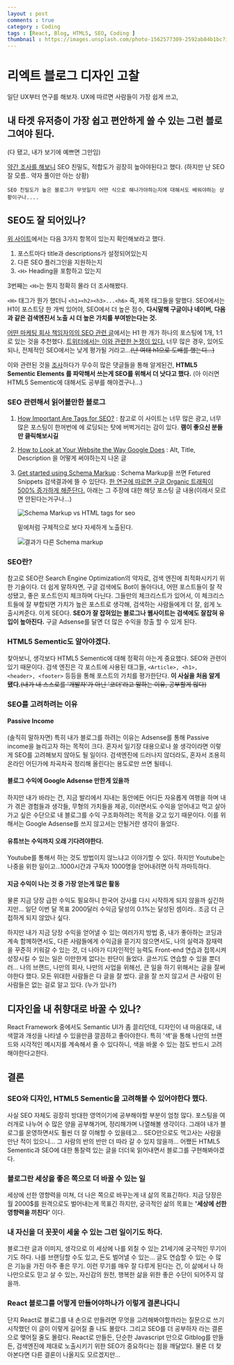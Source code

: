 ```yaml
---
layout : post
comments : true
category : Coding
tags : [React, Blog, HTML5, SEO, Coding ]
thumbnail : https://images.unsplash.com/photo-1562577309-2592ab84b1bc?ixlib=rb-1.2.1&ixid=eyJhcHBfaWQiOjEyMDd9&auto=format&fit=crop&w=967&q=80
---
```





# 리엑트 블로그 디자인 고찰

일단 UX부터 연구를 해보자.
UX에 따르면 사람들이 가장 쉽게 쓰고,

## 내 타겟 유저층이 가장 쉽고 편안하게 쓸 수 있는 그런 블로그여야 된다.

(다 됐고, 내가 보기에 예쁘면 그만임)

[약간 조사를 해보니](https://d5creation.com/7-tips-choose-best-design-blog/)
SEO 친밀도, 적합도가 굉장히 높아야된다고 했다.
(하지만 난 SEO 잘 모름.. 약자 풀이만 아는 상황)

```
SEO 친밀도가 높은 블로그가 무엇일지 어떤 식으로 해나가야하는지에 대해서도 배워야하는 상황이구나....
```

## SEO도 잘 되어있나?

[위 사이트](https://d5creation.com/7-tips-choose-best-design-blog/)에서는 다음 3가지 항목이 있는지 확인해보라고 했다.

1. 포스트마다 title과 descriptions가 설정되어있는지
2. 다른 SEO 플러그인을 지원하는지
3. `<H>` Heading을 포함하고 있는지

3번째는 `<H>`는 뭔지 정확히 몰라 더 조사해봤다.

`<H>` 태그가 뭔가 했더니 `<h1><h2><h3>...<h6>` 즉, 제목 태그들을 말했다.
SEO에서는 H1이 포스트당 한 개씩 있어야, SEO에서 더 높은 점수, **다시말해 구글이나 네이버, 다음과 같은 검색엔진서 노출 시 더 높은 가치를 부여받는다는 것.**

[어떤 마케팅 회사 책임자의의 SEO 관련 글](https://www.searchenginejournal.com/how-important-is-h1-tag-for-seo/261547/#close)에서는 H1 한 개가 하나의 포스팅에 1개, 1:1로 있는 것을 추천했다. [트위터에서는 이와 관련한 논쟁이 있다.](https://twitter.com/JohnMu/status/852131231928135680)
너무 많은 경우, 있어도 되나, 전체적인 SEO에서는 낮게 평가될 거라고...~~(난 여태 h1으로 도배를 했는디...)~~

이와 관련된 것을 [조사](https://www.seroundtable.com/google-h1-tags-23699.html)하다가 무수히 많은 댓글들을 통해 알게된건,
**HTML5 Sementic Elements 를 파악해서 쓰는게 SEO를 위해서 더 낫다고 했다.**
(아 이러면 HTML5 Sementic에 대해서도 공부를 해야겠구나...)

### SEO 관련해서 읽어볼만한 블로그

1. [How Important Are Tags for SEO?](https://www.searchenginejournal.com/important-tags-seo/156440/#close)
: 참고로 이 사이트는 너무 많은 광고, 너무 많은 포스팅이 한꺼번에 
에 로딩되는 탓에 버벅거리는 감이 있다. **램이 좋으신 분들만 클릭해보시길**

2. [How to Look at Your Website the Way Google Does](https://neilpatel.com/blog/the-way-google-scans/) : Alt, Title, Description 을 어떻게 써야하는지 나온 글

3. [Get started using Schema Markup](https://neilpatel.com/blog/get-started-using-schema/) : Schema Markup을 쓰면 Fetured Snippets 검색결과에 뜰 수 있단다. [한 연구에 따르면 구글 Organic 트래픽이 500% 증가하게 해준단다.](https://searchengineland.com/seo-featured-snippets-leads-big-gains-236212) 아래는 그 주장에 대한 해당 포스팅 글 내용(이래서 모르면 안된다는거구나...)

    ![Schema Markup vs HTML tags for seo](https://user-images.githubusercontent.com/35059428/64353462-5f74ab80-d030-11e9-962e-937725be157c.png)

    밑에처럼 구체적으로 보다 자세하게 노출된다.
    
    ![결과가 다른 Schema markup](https://user-images.githubusercontent.com/35059428/64355433-ce073880-d033-11e9-9365-a21a5b691a85.png)




### SEO란?

참고로 SEO란 Search Engine Optimization의 약자로, 검색 엔진에 최적화시키기 위한 기술이다. 더 쉽게 말하자면, 구글 검색에도 Bot이 돌아다녀, 어떤 포스트들이 잘 작성됐고, 좋은 포스트인지 체크하며 다닌다. 그들만의 체크리스트가 있어서, 이 체크리스트들에 잘 부합되면 가치가 높은 포스트로 생각해, 검색하는 사람들에게 더 잘, 쉽게 노출시켜준다. 이게 SEO다. **SEO가 잘 잡혀있는 블로그나 웹사이트는 검색에도 잘잡혀 유입이 높아진다.** 구글 Adsense를 달면 더 많은 수익을 창출 할 수 있게 된다.

### HTML5 Sementic도 알아야겠다.

찾아보니, 생각보다 HTML5 Sementic에 대해 정확히 아는게 중요했다.
SEO와 관련이 있기 때문이다. 검색 엔진은 각 포스트에 사용된 태그들, `<Article>, <h1>, <header>, <footer>` 등등을 통해 포스트의 가치를 평가한단다. **이 사실을 처음 알게 됐다.**~~(내가 내 스스로를 '개발자'가 아닌 '코더'라고 말하는 이유, 공부할게 많다)~~

### SEO를 고려하려는 이유

#### Passive Income
(솔직히 말하자면) 특히 내가 블로그를 하려는 이유는 Adsense를 통해 Passive income을 늘리고자 하는 목적이 크다. 혼자서 일기장 대용으로나 쓸 생각이라면 이렇게 SEO를 고려해보지 않아도 될 일이다. 검색엔진에 드러나지 않더라도, 혼자서 조용히 온라인 어딘가에 차곡차곡 정리해 올린다는 용도로만 쓰면 될테니.

#### 블로그 수익에 Google Adsense 만한게 있을까
하지만 내가 바라는 건, 지금 발리에서 지내는 동안에든 어디든 자유롭게 여행을 하며 내가 겪은 경험들과 생각들, 무형의 가치들을 제공, 이러면서도 수익을 얻어내고 먹고 살아가고 싶은 수단으로 내 블로그를 수익 구조화하려는 목적을 갖고 있기 때문이다.
이를 위해서는 Google Adsense를 쓰지 않고서는 안될거란 생각이 들었다.

#### 유튜브는 수익까지 오래 기다려야한다.
Youtube를 통해서 하는 것도 방법이지 않느냐고 이야기할 수 있다. 하지만 Youtube는 나중을 위한 일이고...1000시간과 구독자 1000명을 얻어내려면 아직 까마득하다.

#### 지금 수익이 나는 것 중 가장 얻는게 많은 활동

물론 지금 당장 급한 수익도 필요하니 한국어 강사를 다시 시작하게 되지 않을까 싶긴하지만... 일단 이번 달 목표 2000달러 수익금 달성의 0.1%는 달성된 셈이라.. 조금 더 근접하게 되지 않았나 싶다.

하지만 내가 지금 당장 수익을 얻어낼 수 있는 여러가지 방법 중, 내가 좋아하는 코딩과 계속 함께하면서도, 다른 사람들에게 수익금을 뜯기지 않으면서도, 나의 실력과 잠재력을 꾸준히 키워갈 수 있는 것, 더 나아가 디자인적인 능력도 Front-end 연습과 접목시켜 성장시킬 수 있는 일은 이만한게 없다는 판단이 들었다. 글쓰기도 연습할 수 있을 뿐더러... 나의 브랜드, 나만의 회사, 나만의 사업을 위해선, 큰 일을 하기 위해서는 글을 잘써야한다 했다. 모든 위대한 사람들은 다 글을 잘 썼다. 글을 잘 쓰지 않고서 큰 사람이 된 사람들은 없는 걸로 알고 있다. (누가 있나?)



## 디자인을 내 취향대로 바꿀 수 있나?

React Framework 중에서도 Semantic UI가 좀 끌리던데, 디자인이 내 마음대로, 내 색깔과 개성을 나타낼 수 있을만큼 깔끔하고 좋아야한다.
특히 '색'을 통해 나만의 브랜드와 시각적인 메시지를 계속해서 줄 수 있다하니, 색을 바꿀 수 있는 점도 반드시 고려해야한다고한다.


## 결론

### SEO와 디자인, HTML5 Sementic을 고려해볼 수 있어야한다 했다.
사실 SEO 자체도 굉장히 방대한 영역이기에 공부해야할 부분이 엄청 많다.
포스팅을 여러개로 나누어 수 많은 양을 공부해가며, 정리해가며 나열해볼 생각이다.
그래야 내가 블로그를 운영하면서도 훨씬 더 잘 이해할 수 있을테고... SEO만으로도 먹고사는 사람을 만난 적이 있으니... 그 사람의 반의 반만 더 따라 갈 수 있지 않을까... 
어쨌든 HTML5 Sementic과 SEO에 대한 통찰력 있는 글을 더더욱 읽어내면서 블로그를 구현해봐야겠다.

### 블로그란 세상을 좋은 쪽으로 더 바꿀 수 있는 일
세상에 선한 영향력을 미쳐, 더 나은 쪽으로 바꾸는게 내 삶의 목표긴하다.
지금 당장은 월 2000$를 원격으로도 벌어내는게 목표긴 하지만, 궁극적인 삶의 목표는 **'세상에 선한 영향력을 끼친다'** 이다.

### 내 자신을 더 꼿꼿이 세울 수 있는 그런 일이기도 하다.
블로그란 글과 이미지, 생각으로 이 세상에 나를 외칠 수 있는 21세기에 궁극적인 무기이기도 하다. 나를 브랜딩할 수도 있고, 돈도 벌어낼 수 있는... 글도 연습할 수 있는 수 많은 기능을 가진 아주 좋은 무기.
이런 무기를 매우 잘 다루게 된다는 건, 이 삶에서 나 하나만으로도 믿고 살 수 있는, 자신감의 원천, 행복한 삶을 위한 좋은 수단이 되어주지 않을까.

### React 블로그를 어떻게 만들어야하나가 이렇게 결론나다니
단지 React로 블로그를 내 손으로 만들려면 무엇을 고려해봐야할까라는 질문으로 쓰기 시작했던 이 글이 이렇게 길어질 줄 나도 몰랐다. 그리고 SEO를 더 공부하자 라는 결론으로 맺어질 줄도 몰랐다. React로 만들든, 단순한 Javascript 만으로 Gitblog를 만들든, 검색엔진에 제대로 노출시키기 위한 SEO가 중요하다는 점을 깨달았다.
물론 더 찾아본다면 다른 결론이 나올지도 모르겠지만...

